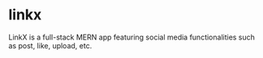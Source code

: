# linkx
LinkX is a full-stack MERN app featuring social media functionalities such as post, like, upload, etc.
